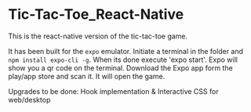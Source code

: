# Tic-Tac-Toe_React-Native

This is the react-native version of the tic-tac-toe game. 

It has been built for the `expo` emulator. Initiate a terminal in the folder and `npm install expo-cli -g`. 
When its done execute 'expo start'. Expo will show you a qr code on the terminal. Download the Expo app form the play/app store and scan it. It will open the game.

Upgrades to be done: Hook implementation & Interactive CSS for web/desktop
